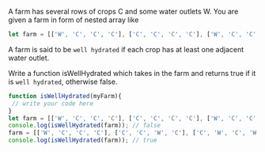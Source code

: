 A farm has several rows of crops C and some water outlets W. You are given a farm in form of nested array like

```js
let farm = [['W', 'C', 'C', 'C'], ['C', 'C', 'C', 'C'], ['W', 'C', 'C', 'C']];
```
A farm is said to be `well hydrated` if each crop has at least one adjacent water outlet.

Write a function isWellHydrated which takes in the farm and returns true if it is `well hydrated`, otherwise false.

```js
function isWellHydrated(myFarm){
 // write your code here
}
let farm = [['W', 'C', 'C', 'C'], ['C', 'C', 'C', 'C'], ['W', 'C', 'C', 'C']];
console.log(isWellHydrated(farm)); // false
farm = [['W', 'C', 'C', 'C'], ['C', 'C', 'W', 'C'], ['C', 'W', 'C', 'W']];
console.log(isWellHydrated(farm)); // true

```
